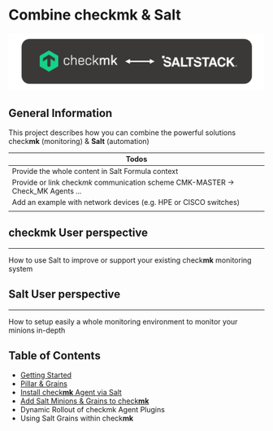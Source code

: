 # Combine check**mk** & Salt

![checkmk_salt](/docs/images/checkmk_salt.png)

## General Information
This project describes how you can combine the powerful solutions check**mk** (monitoring) & **Salt** (automation)

| Todos |
|-------|
|Provide the whole content in Salt Formula context|
|Provide or link check*mk* communication scheme CMK-MASTER -> Check_MK Agents ...|
|Add an example with network devices (e.g. HPE or CISCO switches)|
||


## check**mk** User perspective
---
How to use Salt to improve or support your existing check**mk** monitoring system

## **Salt** User perspective
---
How to setup easily a whole monitoring environment to monitor your minions in-depth


## Table of Contents
- [Getting Started](docs/getting_started.md)
- [Pillar & Grains](docs/cmk_pillar_grains.md)
- [Install check**mk** Agent via Salt](docs/install_cmk_agent.md)
- [Add Salt Minions & Grains to check**mk**](docs/add_minions_to_cmk.md)
- Dynamic Rollout of checkmk Agent Plugins
- Using Salt Grains within check**mk**


